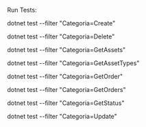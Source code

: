 Run Tests:

dotnet test --filter "Categoria=Create"

dotnet test --filter "Categoria=Delete"

dotnet test --filter "Categoria=GetAssets"

dotnet test --filter "Categoria=GetAssetTypes"

dotnet test --filter "Categoria=GetOrder"

dotnet test --filter "Categoria=GetOrders"

dotnet test --filter "Categoria=GetStatus"

dotnet test --filter "Categoria=Update"
